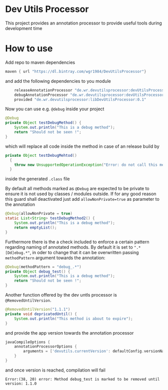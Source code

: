 # Dev Utils Processor
This project provides an annotation processor to provide useful tools
during development time

# How to use
Add repo to maven dependencies
```Groovy
maven { url "https://dl.bintray.com/wgr1984/DevUtilsProcessor"}
```
and add the following dependencies to you module
```Groovy
    releaseAnnotationProcessor "de.wr.devutilsprocessor:devUtilsProcessorRelease:0.1"
    debugAnnotationProcessor "de.wr.devutilsprocessor:devUtilsProcessorDebug:0.1"
    provided "de.wr.devutilsprocessor:libDevUtilsProcessor:0.1"
```
Now you can use e.g. ```@debug``` inside your project
```Java
@Debug
private Object testDebugMethod() {
    System.out.println("This is a debug method");
    return "Should not be seen !";
}
```
which will replace all code inside the method in case of
an release build by
```Java
private Object testDebugMehtod()
  {
    throw new UnsupportedOperationException("Error: do not call this method on release.");
  }
```
inside the generated ```.class``` file

By default all methods marked as ```@Debug``` are expected to be private
to ensure it is not used by classes / modules outside.
If for any good reason this guard shall deactivated just add
```allowNonPrivate=true``` as parameter to the annotation
```Java
@Debug(allowNonPrivate = true)
static List<String> testDebugMethod2() {
    System.out.println("This is a debug method");
    return emptyList();
}
```

Furthermore there is the a check included to enforce a certain
pattern regarding naming of annotated methods. By default it is
set to ```".*[Dd]ebug.*"```, in oder to change that it can be overwritten
passing ```methodPattern``` argument towards the annotation:
```Java
@Debug(methodPattern = "debug_.*")
private Object debug_test() {
    System.out.println("This is a debug method");
    return "Should not be seen !";
}
```

Another function offered by the dev untls processor is ```@RemovedUntilVersion```.
```Java
@RemovedUntilVersion("1.1.1")
private void depricatedUntil() {
    System.out.println("This method is about to expire");
}
```
and provide the app version towards the annotation processor
```Groovy
javaCompileOptions {
    annotationProcessorOptions {
        arguments = ['devutils.currentVersion': defaultConfig.versionName]
    }
}
```
and once version is reached, compilation will fail
```
Error:(38, 20) error: Method debug_test is marked to be removed until version: 1.1.0
```
